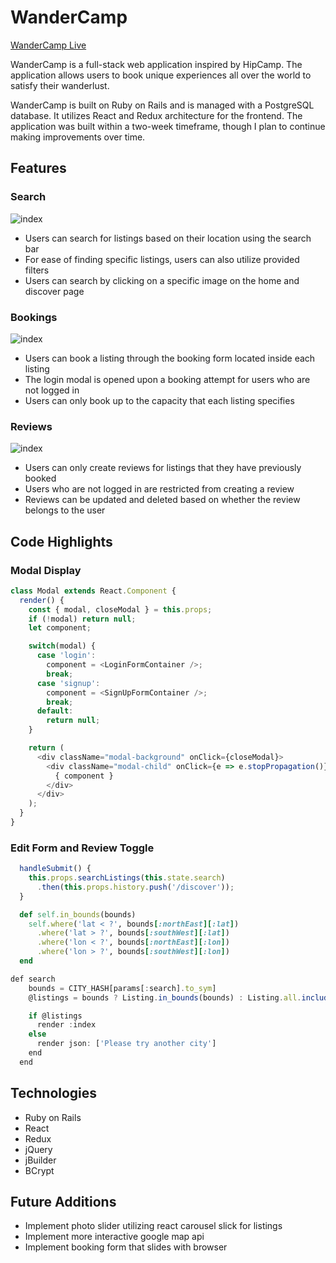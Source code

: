 # WanderCamp

[WanderCamp Live](https://wandercamp.herokuapp.com/)

WanderCamp is a full-stack web application inspired by HipCamp. The application allows users to book unique 
experiences all over the world to satisfy their wanderlust. 

WanderCamp is built on Ruby on Rails and is managed with a PostgreSQL database. It utilizes React and Redux
architecture for the frontend. The application was built within a two-week timeframe, though 
I plan to continue making improvements over time.

## Features
### Search
![index](https://res.cloudinary.com/emanon/image/upload/v1529101340/Screen_Shot_2018-06-15_at_3.19.34_PM.png)
* Users can search for listings based on their location using the search bar
* For ease of finding specific listings, users can also utilize provided filters
* Users can search by clicking on a specific image on the home and discover page 

### Bookings
![index](https://res.cloudinary.com/emanon/image/upload/v1529101899/Screen_Shot_2018-06-15_at_3.30.37_PM.png)
* Users can book a listing through the booking form located inside each listing
* The login modal is opened upon a booking attempt for users who are not logged in
* Users can only book up to the capacity that each listing specifies

### Reviews
![index](https://res.cloudinary.com/emanon/image/upload/v1529103018/Screen_Shot_2018-06-15_at_3.48.14_PM.png)
* Users can only create reviews for listings that they have previously booked
* Users who are not logged in are restricted from creating a review
* Reviews can be updated and deleted based on whether the review belongs to the user


## Code Highlights
### Modal Display

```javascript
class Modal extends React.Component {
  render() {
    const { modal, closeModal } = this.props;
    if (!modal) return null;
    let component;

    switch(modal) {
      case 'login':
        component = <LoginFormContainer />;
        break;
      case 'signup':
        component = <SignUpFormContainer />;
        break;
      default:
        return null;
    }

    return (
      <div className="modal-background" onClick={closeModal}>
        <div className="modal-child" onClick={e => e.stopPropagation()}>
          { component }
        </div>
      </div>
    );
  }
}
```

### Edit Form and Review Toggle
```javascript
  handleSubmit() {
    this.props.searchListings(this.state.search)
      .then(this.props.history.push('/discover'));
  }
```

```ruby
  def self.in_bounds(bounds) 
    self.where('lat < ?', bounds[:northEast][:lat])
      .where('lat > ?', bounds[:southWest][:lat])
      .where('lon < ?', bounds[:northEast][:lon])
      .where('lon > ?', bounds[:southWest][:lon])
  end
```
```javascript
def search
    bounds = CITY_HASH[params[:search].to_sym]
    @listings = bounds ? Listing.in_bounds(bounds) : Listing.all.includes(:photos)

    if @listings
      render :index
    else
      render json: ['Please try another city']
    end
  end
```

## Technologies
 * Ruby on Rails
 * React
 * Redux
 * jQuery
 * jBuilder
 * BCrypt
 
## Future Additions
* Implement photo slider utilizing react carousel slick for listings
* Implement more interactive google map api
* Implement booking form that slides with browser